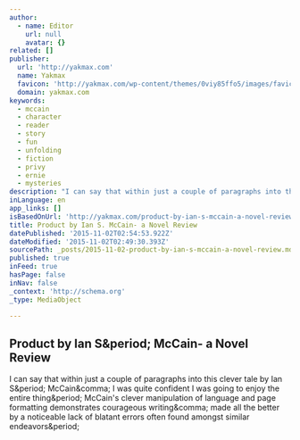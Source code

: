 ```yaml
---
author:
  - name: Editor
    url: null
    avatar: {}
related: []
publisher:
  url: 'http://yakmax.com'
  name: Yakmax
  favicon: 'http://yakmax.com/wp-content/themes/0viy85ffo5/images/favicon.ico'
  domain: yakmax.com
keywords:
  - mccain
  - character
  - reader
  - story
  - fun
  - unfolding
  - fiction
  - privy
  - ernie
  - mysteries
description: "I can say that within just a couple of paragraphs into this clever tale by Ian S. McCain, I was quite confident I was going to enjoy the entire thing. McCain's clever manipulation of language and page formatting demonstrates courageous writing, made all the better by a noticeable lack of blatant errors often found amongst similar endeavors."
inLanguage: en
app_links: []
isBasedOnUrl: 'http://yakmax.com/product-by-ian-s-mccain-a-novel-review/'
title: Product by Ian S. McCain- a Novel Review
datePublished: '2015-11-02T02:54:53.922Z'
dateModified: '2015-11-02T02:49:30.393Z'
sourcePath: _posts/2015-11-02-product-by-ian-s-mccain-a-novel-review.md
published: true
inFeed: true
hasPage: false
inNav: false
_context: 'http://schema.org'
_type: MediaObject

---
```

<article style=""><h1>Product by Ian S&amp;period; McCain- a Novel Review</h1><p>I can say that within just a couple of paragraphs into this clever tale by Ian S&amp;period; McCain&amp;comma; I was quite confident I was going to enjoy the entire thing&amp;period; McCain's clever manipulation of language and page formatting demonstrates courageous writing&amp;comma; made all the better by a noticeable lack of blatant errors often found amongst similar endeavors&amp;period;</p></article>